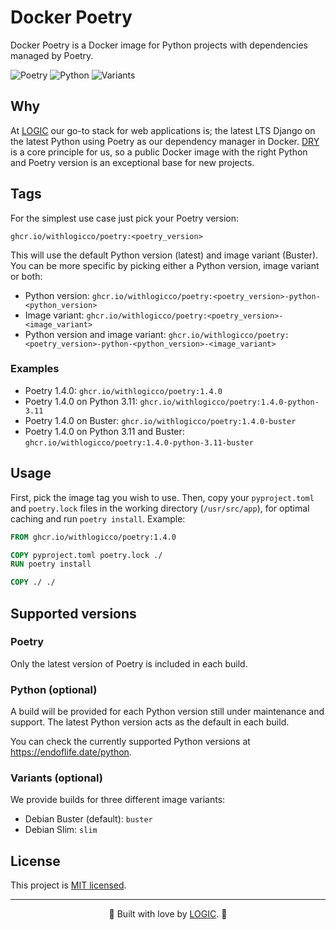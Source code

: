 # Docker Poetry

Docker Poetry is a Docker image for Python projects with dependencies managed by Poetry.

![Poetry](https://img.shields.io/badge/Poetry-1.4.0-purple) ![Python](https://img.shields.io/badge/Python-3.11%20(default)%20%7C%203.10%20%7C%203.9%20%7C%203.8%20%7C%203.7-blue) ![Variants](https://img.shields.io/badge/Variants-Buster%20(default)%20%7C%20Slim-orange
)

## Why

At <a href="https://withlogic.co/">LOGIC</a> our go-to stack for web applications is; the latest LTS Django on the latest Python using Poetry as our dependency manager in Docker. [DRY](https://en.wikipedia.org/wiki/Don%27t_repeat_yourself) is a core principle for us, so a public Docker image with the right Python and Poetry version is an exceptional base for new projects.

## Tags

For the simplest use case just pick your Poetry version:

```
ghcr.io/withlogicco/poetry:<poetry_version>
```

This will use the default Python version (latest) and image variant (Buster). You can be more specific by picking either a Python version, image variant or both:

- Python version: `ghcr.io/withlogicco/poetry:<poetry_version>-python-<python_version>`
- Image variant: `ghcr.io/withlogicco/poetry:<poetry_version>-<image_variant>`
- Python version and image variant: `ghcr.io/withlogicco/poetry:<poetry_version>-python-<python_version>-<image_variant>`

### Examples

- Poetry 1.4.0: `ghcr.io/withlogicco/poetry:1.4.0`
- Poetry 1.4.0 on Python 3.11: `ghcr.io/withlogicco/poetry:1.4.0-python-3.11`
- Poetry 1.4.0 on Buster: `ghcr.io/withlogicco/poetry:1.4.0-buster`
- Poetry 1.4.0 on Python 3.11 and Buster: `ghcr.io/withlogicco/poetry:1.4.0-python-3.11-buster`

## Usage

First, pick the image tag you wish to use. Then, copy your `pyproject.toml` and `poetry.lock` files in the working directory (`/usr/src/app`), for optimal caching and run `poetry install`. Example:

```dockerfile
FROM ghcr.io/withlogicco/poetry:1.4.0

COPY pyproject.toml poetry.lock ./
RUN poetry install

COPY ./ ./
```

## Supported versions

### Poetry

Only the latest version of Poetry is included in each build.

### Python (optional)

A build will be provided for each Python version still under maintenance and support. The latest Python version acts as the default in each build.

You can check the currently supported Python versions at https://endoflife.date/python.

### Variants (optional)

We provide builds for three different image variants:

- Debian Buster (default): `buster`
- Debian Slim: `slim`

## License

This project is [MIT licensed](LICENSE).

---

<center>🦄 Built with love by <a href="https://withlogic.co/">LOGIC</a>. 🦄</center>
